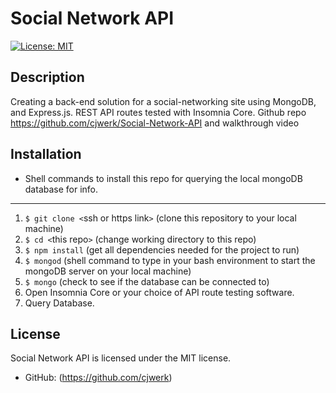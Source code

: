  # Social Network API

  [![License: MIT](https://img.shields.io/badge/License-MIT-blue.svg)](https://opensource.org/licenses/MIT)


  ## Description 

  Creating a back-end solution for a social-networking site using MongoDB, and Express.js. REST API routes tested with Insomnia Core. Github repo https://github.com/cjwerk/Social-Network-API and walkthrough video 


  ## Installation
  
  * Shell commands to install this repo for querying the local mongoDB database for info.
  ---
  1. ```$ git clone <```ssh or https link```>``` (clone this repository to your local machine)
  2. ```$ cd <```this repo```>``` (change working directory to this repo)
  3. ```$ npm install``` (get all dependencies needed for the project to run)
  4. ```$ mongod``` (shell command to type in your bash environment to start the mongoDB server on your local machine)
  5. ```$ mongo``` (check to see if the database can be connected to)
  6. Open Insomnia Core or your choice of API route testing software.
  7. Query Database.



  ## License

  Social Network API is licensed under the MIT license.

  * GitHub: (https://github.com/cjwerk)
  